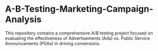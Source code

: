 # A-B-Testing-Marketing-Campaign-Analysis
This repository contains a comprehensive A/B testing project focused on evaluating the effectiveness of Advertisements (Ads) vs. Public Service Announcements (PSAs) in driving conversions. 
